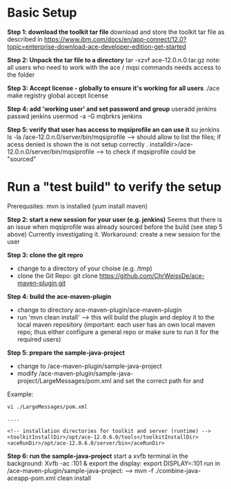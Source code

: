 # Basic Setup  

**Step 1: download the toolkit tar file** 
download and store the toolkit tar file as described in  https://www.ibm.com/docs/en/app-connect/12.0?topic=enterprise-download-ace-developer-edition-get-started

**Step 2: Unpack the tar file to a directory**
tar -xzvf ace-12.0.n.0.tar.gz
note: all users who need to work with the ace / mqsi commands needs access to the folder 

**Step 3: Accept license - globally to ensure it's working for all users** 
./ace make registry global accept license 

**Step 4: add 'working user' and set password and group**
useradd jenkins
passwd jenkins 
usermod -a -G mqbrkrs jenkins 

**Step 5: verify that user has access to mqsiprofile an can use it** 
su jenkins 
ls -la <installdir>/ace-12.0.n.0/server/bin/mqsiprofile   --> should allow to list the files; if acess denied is shown the <installdir> is not setup correctly 
. installdir>/ace-12.0.n.0/server/bin/mqsiprofile --> to check if mqsiprofile could be "sourced" 

# Run a "test build" to verify the setup 
Prerequsites: mvn is installed (yum install maven) 

**Step 2: start a new session for your user (e.g. jenkins)**
Seems that there is an issue when mqsiprofile was already sourced before the build (see step 5 above) 
Currently investigating it. 
Workaround: create a new session for the user
  
**Step 3: clone the git repro**
- change to a directory of your choise (e.g. /tmp) 
- clone the Git Repo:  git clone https://github.com/ChrWeissDe/ace-maven-plugin.git 

**Step 4: build the ace-maven-plugin** 
- change to directory ace-maven-plugin/ace-maven-plugin 
- run 'mvn clean install'  --> this will build the plugin and deploy it to the local maven repository 
(important: each user has an own local maven repo; thus either configure a general repo or make sure to run it for the required users) 

**Step 5: prepare the sample-java-project**
- change to /ace-maven-plugin/sample-java-project
- modify /ace-maven-plugin/sample-java-project/LargeMessages/pom.xml and set the correct path for <toolkitInstallDir> and <aceRunDir>

Example: 
```
vi ./LargeMessages/pom.xml 

....
  
<!-- installation directories for toolkit and server (runtime) -->
<toolkitInstallDir>/opt/ace-12.0.6.0/tools</toolkitInstallDir>
<aceRunDir>/opt/ace-12.0.6.0/server/bin</aceRunDir>  
```
  
**Step 6: run the sample-java-project**
start a xvfb terminal in the background:  Xvfb -ac :101 & 
export the display:  export DISPLAY=:101
run in  /ace-maven-plugin/sample-java-project: --> mvn -f ./combine-java-aceapp-pom.xml clean install
  

